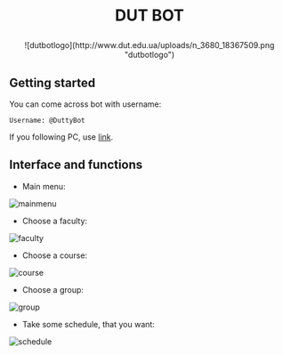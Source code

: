 # <p align="center">DUT BOT

<p align="center">![dutbotlogo](http://www.dut.edu.ua/uploads/n_3680_18367509.png "dutbotlogo")

## Getting started

You can come across bot with username:
```
Username: @DuttyBot
```
If you following PC, use [link](http://telegram.me/duttybot).

## Interface and functions
* Main menu:

![mainmenu](http://s017.radikal.ru/i442/1611/9b/f45a2874a67e.png "mainmenu")

* Choose a faculty:

![faculty](http://s014.radikal.ru/i328/1611/02/7afa6c438860.png "faculty")

* Choose a course:

![course](http://s03.radikal.ru/i176/1611/9c/bf7de4a90055.png "course")

* Choose a group:

![group](http://s008.radikal.ru/i305/1611/03/4cf18e55826a.png "group")

* Take some schedule, that you want:

![schedule](http://s019.radikal.ru/i644/1611/b8/31a1d61d9265.png "schedule")